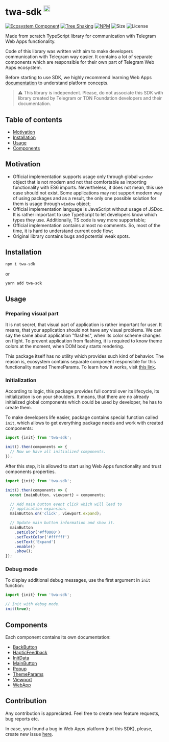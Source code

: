 # twa-sdk <sup><img src="https://static.npmjs.com/255a118f56f5346b97e56325a1217a16.svg" alt="drawing" width="20"/></sup>

[npm-badge]: https://img.shields.io/npm/v/twa-sdk?logo=npm

[npm-link]: https://npmjs.com/package/twa-sdk

[size-badge]: https://img.shields.io/bundlephobia/minzip/twa-sdk

[license-badge]: https://img.shields.io/github/license/telegram-web-apps/client-sdk

[tree-shaking-badge]: https://img.shields.io/badge/Tree%20Shaking-enabled-success

[tree-shaking-link]: https://webpack.js.org/guides/tree-shaking/

[gh-org-badge]: https://img.shields.io/badge/-Ecosystem_Component-%23555?logo=github

[gh-org-link]: https://github.com/Telegram-Web-Apps

[![Ecosystem Component][gh-org-badge]][gh-org-link]
[![Tree Shaking][tree-shaking-badge]][tree-shaking-link]
[![NPM][npm-badge]][npm-link]
![Size][size-badge]
![License][license-badge]

Made from scratch TypeScript library for communication with Telegram Web Apps
functionality.

Code of this library was written with aim to make developers communication with
Telegram way easier. It contains a lot of separate components which are
responsible for their own part of Telegram Web Apps ecosystem.

Before starting to use SDK, we highly recommend learning Web Apps
[documentation](https://github.com/Telegram-Web-Apps/documentation)
to understand platform concepts.

> ⚠️ This library is independent. Please, do not associate this SDK with
> library created by Telegram or TON Foundation developers and their
> documentation.

## Table of contents

- [Motivation](#motivation)
- [Installation](#installation)
- [Usage](#usage)
- [Components](#components)

## Motivation

- Official implementation supports usage only through global `window`
  object that is not modern and not that comfortable as importing functionality
  with ES6 imports. Nevertheless, it does not mean, this use case should not
  exist. Some applications may not support modern way of using packages and as a
  result, the only one possible solution for them is usage through `window`
  object;
- Official implementation language is JavaScript without usage of JSDoc. It is
  rather important to use TypeScript to let developers know which types they
  use. Additionally, TS code is way more supportable;
- Official implementation contains almost no comments. So, most of the time, it
  is hard to understand current code flow;
- Original library contains bugs and potential weak spots.

## Installation

```bash  
npm i twa-sdk
```  

or

```bash  
yarn add twa-sdk
```

## Usage

### Preparing visual part

It is not secret, that visual part of application is rather important for user.
It means, that your application should not have any visual problems. We can say
the same about application "flashes", when its color scheme changes on flight.
To prevent application from flashing, it is required to know theme colors at the
moment, when DOM body starts rendering.

This package itself has no utility which provides such kind of behavior. The
reason is, ecosystem contains separate component responsible for this
functionality named ThemeParams. To learn how it works,
visit [this link](../theme-params).

### Initialization

According to logic, this package provides full control over its lifecycle,
its initialization is on your shoulders. It means, that there are no already
initialized global components which could be used by developer, he has to
create them.

To make developers life easier, package contains special function called `init`,
which allows to get everything package needs and work with created components:

```typescript
import {init} from 'twa-sdk';

init().then(components => {
  // Now we have all initialized components.
});
```

After this step, it is allowed to start using Web Apps functionality and trust
components properties.

```typescript
import {init} from 'twa-sdk';

init().then(components => {
  const {mainButton, viewport} = components;

  // Add main button event click which will lead to
  // application expansion.
  mainButton.on('click', viewport.expand);

  // Update main button information and show it.
  mainButton
    .setColor('#ff0000')
    .setTextColor('#ffffff')
    .setText('Expand')
    .enable()
    .show();
});
```

### Debug mode

To display additional debug messages, use the first argument in `init`
function:

```typescript
import {init} from 'twa-sdk';

// Init with debug mode.
init(true);
```

## Components

Each component contains its own documentation:

- [BackButton](src/components/BackButton)
- [HapticFeedback](src/components/HapticFeedback)
- [InitData](src/components/InitData)
- [MainButton](src/components/MainButton)
- [Popup](src/components/Popup)
- [ThemeParams](src/components/ThemeParams)
- [Viewport](src/components/Viewport)
- [WebApp](src/components/WebApp)

## Contribution

Any contribution is appreciated. Feel free to create new feature requests, bug
reports etc.

In case, you found a bug in Web Apps platform (not this SDK), please, create new
issue [here](https://github.com/Telegram-Web-Apps/sdk/issues/new/choose).